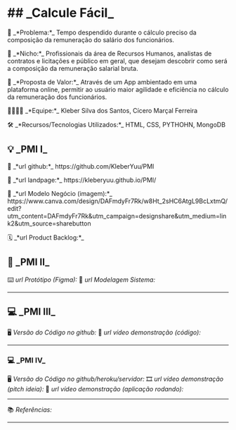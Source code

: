 
<h1>## _Calcule Fácil_</h1>

<p>🙁 _*Problema:*_ Tempo despendido durante o cálculo preciso da composição da remuneração do salário dos funcionários.</p>
<p>🙂 _*Nicho:*_ Profissionais da área de Recursos Humanos, analistas de contratos e licitações e público em geral, que desejam descobrir como será a composição da remuneração salarial bruta.</p>
<p>🎁 _*Proposta de Valor:*_ Através de um App ambientado em uma plataforma online, permitir ao usuário maior agilidade e eficiência no cálculo da remuneração dos funcionários.</p>
<p>🧑‍💻👩‍💻 _*Equipe:*_ Kleber Silva dos Santos, Cícero Marçal Ferreira</p>
<p>🛠️ _*Recursos/Tecnologias Utilizados:*_ HTML, CSS, PYTHOHN, MongoDB
</p>

<h2>💡 _PMI I_</h2>

<p>🔗 _*url github:*_ https://github.com/KleberYuu/PMI</p>
<p>🛬 _*url landpage:*_ https://kleberyuu.github.io/PMI/</p>
</p>🤝 _*url Modelo Negócio (imagem):*_ https://www.canva.com/design/DAFmdyFr7Rk/w8Ht_2sHC6AtgL9BcLxtmQ/edit?utm_content=DAFmdyFr7Rk&utm_campaign=designshare&utm_medium=link2&utm_source=sharebutton</p>
<p>🗓️ _*url Product Backlog:*_</p>



<h2>📲 _PMI II_</h2>

⌨️ _*url Protótipo (Figma):*_
📝 _*url Modelagem Sistema:*_

---

<h2>💻 _PMI III_</h2>

🖥️ _*Versão do Código no github:*_
🎥 _*url vídeo demonstração (código):*_

---

<h3>💻 _PMI IV_</h3>

🖥️ _*Versão do Código no github/heroku/servidor:*_
🎞️ _*url vídeo demonstração (pitch ideia):*_
🎥 _*url vídeo demonstração (aplicação rodando):*_

---

📚 _Referências:_

---

 
 
